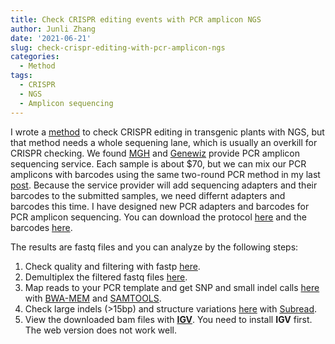```yaml
---
title: Check CRISPR editing events with PCR amplicon NGS
author: Junli Zhang
date: '2021-06-21'
slug: check-crispr-editing-with-pcr-amplicon-ngs
categories:
  - Method
tags:
  - CRISPR
  - NGS
  - Amplicon sequencing
---
```


I wrote a [method](/en/process-ngs-of-crispr-editing) to check CRISPR editing in transgenic plants with NGS, but that method needs a whole sequening lane, which is usually an overkill for CRISPR checking. We found [MGH](https://dnacore.mgh.harvard.edu/new-cgi-bin/site/pages/crispr_sequencing_pages/crispr_sequencing_submission.jsp) and [Genewiz](https://www.genewiz.com/en/Public/Services/Next-Generation-Sequencing/Amplicon-Sequencing-Services) provide PCR amplicon sequencing service. Each sample is about $70, but we can mix our PCR amplicons with barcodes using the same two-round PCR method in my last [post](/en/process-ngs-of-crispr-editing). Because the service provider will add sequencing adapters and their barcodes to the submitted samples,  we need differnt adapters and barcodes this time. I have designed new PCR adapters and barcodes for PCR amplicon sequencing. You can download the protocol [here](/files/Check-CRISPR-editing-events-in-transgenic-wheat-with-NGS.pdf) and the barcodes [here](/files/PCR-amplicon-NGS-barcodes.xlsx).

The results are fastq files and you can analyze by the following steps:

1. Check quality and filtering with fastp [here](/apps/filter-fastq-files-with-fastp/).
2. Demultiplex the filtered fastq files [here](/apps/demultiplex-a-fastq-file/).
3. Map reads to your PCR template and get SNP and small indel calls [here](/apps/make-bam-files-with-bwa-and-samtools/) with [BWA-MEM](http://bio-bwa.sourceforge.net/) and [SAMTOOLS](http://www.htslib.org/).
4. Check large indels (>15bp) and structure variations [here](/apps/make-bams-and-indel-calls-with-subread/) with [Subread](http://subread.sourceforge.net/).
5. View the downloaded bam files with [**IGV**](https://software.broadinstitute.org/software/igv/download). You need to install **IGV** first. The web version does not work well.